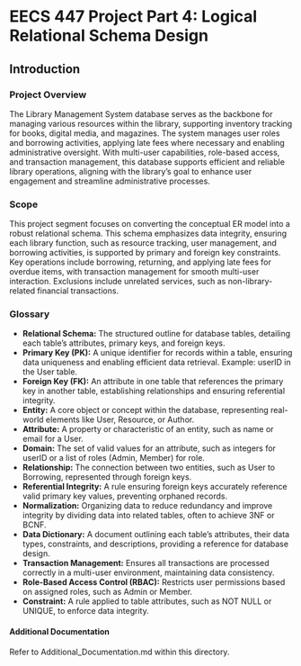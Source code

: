 # EECS 447 Project Part 4: Logical Relational Schema Design

## Introduction

### Project Overview
The Library Management System database serves as the backbone for managing various resources within the library, supporting inventory tracking for books, digital media, and magazines. The system manages user roles and borrowing activities, applying late fees where necessary and enabling administrative oversight. With multi-user capabilities, role-based access, and transaction management, this database supports efficient and reliable library operations, aligning with the library’s goal to enhance user engagement and streamline administrative processes.

### Scope
This project segment focuses on converting the conceptual ER model into a robust relational schema. This schema emphasizes data integrity, ensuring each library function, such as resource tracking, user management, and borrowing activities, is supported by primary and foreign key constraints. Key operations include borrowing, returning, and applying late fees for overdue items, with transaction management for smooth multi-user interaction. Exclusions include unrelated services, such as non-library-related financial transactions.

### Glossary
- **Relational Schema:** The structured outline for database tables, detailing each table’s attributes, primary keys, and foreign keys.
- **Primary Key (PK):** A unique identifier for records within a table, ensuring data uniqueness and enabling efficient data retrieval. Example: userID in the User table.
- **Foreign Key (FK):** An attribute in one table that references the primary key in another table, establishing relationships and ensuring referential integrity.
- **Entity:** A core object or concept within the database, representing real-world elements like User, Resource, or Author.
- **Attribute:** A property or characteristic of an entity, such as name or email for a User.
- **Domain:** The set of valid values for an attribute, such as integers for userID or a list of roles (Admin, Member) for role.
- **Relationship:** The connection between two entities, such as User to Borrowing, represented through foreign keys.
- **Referential Integrity:** A rule ensuring foreign keys accurately reference valid primary key values, preventing orphaned records.
- **Normalization:** Organizing data to reduce redundancy and improve integrity by dividing data into related tables, often to achieve 3NF or BCNF.
- **Data Dictionary:** A document outlining each table’s attributes, their data types, constraints, and descriptions, providing a reference for database design.
- **Transaction Management:** Ensures all transactions are processed correctly in a multi-user environment, maintaining data consistency.
- **Role-Based Access Control (RBAC):** Restricts user permissions based on assigned roles, such as Admin or Member.
- **Constraint:** A rule applied to table attributes, such as NOT NULL or UNIQUE, to enforce data integrity.



#### Additional Documentation
Refer to Additional_Documentation.md within this directory.

